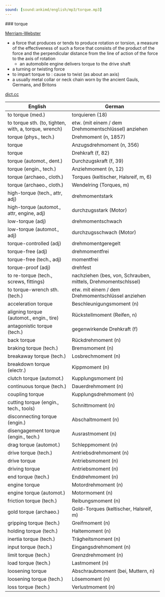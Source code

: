```yaml
---
sound: [sound:ankimd/english/mp3/torque.mp3]
---
```


\### torque

[Merriam-Webster](https://www.merriam-webster.com/dictionary/torque)

- a force that produces or tends to produce rotation or torsion, a measure of the effectiveness of such a force that consists of the product of the force and the perpendicular distance from the line of action of the force to the axis of rotation
    - an automobile engine delivers torque to the drive shaft
- a turning or twisting force
- to impart torque to : cause to twist (as about an axis)
- a usually metal collar or neck chain worn by the ancient Gauls, Germans, and Britons

[dict.cc](https://www.dict.cc/torque)

| English        | German       |
| -------------- | ------------ |
| to torque (med.) | torquieren (18) |
| to torque sth. (to, tighten, with, a, torque, wrench) | etw. (mit einem / dem Drehmomentschlüssel) anziehen |
| torque (phys., tech.) | Drehmoment (n, 1857) |
| torque | Anzugsdrehmoment (n, 356) |
| torque | Drehkraft (f, 82) |
| torque (automot., dent.) | Durchzugskraft (f, 39) |
| torque (engin., tech.) | Anziehmoment (n, 12) |
| torque (archaeo., cloth.) | Torques (keltischer, Halsreif, m, 6) |
| torque (archaeo., cloth.) | Wendelring (Torques, m) |
| high-torque (tech., attr, adj) | drehmomentstark |
| high-torque (automot., attr, engine, adj) | durchzugsstark (Motor) |
| low-torque (adj) | drehmomentschwach |
| low-torque (automot., adj) | durchzugsschwach (Motor) |
| torque-controlled (adj) | drehmomentgeregelt |
| torque-free (adj) | drehmomentfrei |
| torque-free (tech., adj) | momentfrei |
| torque-proof (adj) | drehfest |
| to re-torque (tech., screws, fittings) | nachziehen (bes, von, Schrauben, mittels, Drehmomentschlssel) |
| to torque-wrench sth. (tech.) | etw. mit einem / dem Drehmomentschlüssel anziehen |
| acceleration torque | Beschleunigungsmoment (n) |
| aligning torque (automot., engin., tire) | Rückstellmoment (Reifen, n) |
| antagonistic torque (tech.) | gegenwirkende Drehkraft (f) |
| back torque | Rückdrehmoment (n) |
| braking torque (tech.) | Bremsmoment (n) |
| breakaway torque (tech.) | Losbrechmoment (n) |
| breakdown torque (electr.) | Kippmoment (n) |
| clutch torque (automot.) | Kupplungsmoment (n) |
| continuous torque (tech.) | Dauerdrehmoment (n) |
| coupling torque | Kupplungsdrehmoment (n) |
| cutting torque (engin., tech., tools) | Schnittmoment (n) |
| disconnecting torque (engin.) | Abschaltmoment (n) |
| disengagement torque (engin., tech.) | Ausrastmoment (n) |
| drag torque (automot.) | Schleppmoment (n) |
| drive torque (tech.) | Antriebsdrehmoment (n) |
| drive torque | Antriebsmoment (n) |
| driving torque | Antriebsmoment (n) |
| end torque (tech.) | Enddrehmoment (n) |
| engine torque | Motordrehmoment (n) |
| engine torque (automot.) | Motormoment (n) |
| friction torque (tech.) | Reibungsmoment (n) |
| gold torque (archaeo.) | Gold-Torques (keltischer, Halsreif, m) |
| gripping torque (tech.) | Greifmoment (n) |
| holding torque (tech.) | Haltemoment (n) |
| inertia torque (tech.) | Trägheitsmoment (n) |
| input torque (tech.) | Eingangsdrehmoment (n) |
| limit torque (tech.) | Grenzdrehmoment (n) |
| load torque (tech.) | Lastmoment (n) |
| loosening torque | Abschraubmoment (bei, Muttern, n) |
| loosening torque (tech.) | Lösemoment (n) |
| loss torque (tech.) | Verlustmoment (n) |
